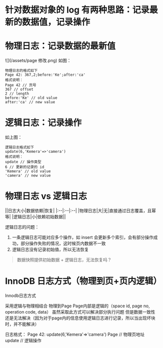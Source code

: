 # 针对数据对象的 log 有两种思路：记录最新的数据值，记录操作

# 物理日志：记录数据的最新值
![](/assets/page 修改.png)
如图：


```
物理日志的格式如下
Page 42: 367,2;before:'Ke';after:'ca'
格式说明：
Page 42 // 页号
367 // offset
2 // length
before:'Ke' // old value
after:'ca' // new value
```

# 逻辑日志：记录操作
如上图：


```
逻辑日志格式如下
update(6,'Kemera'=>'camera')
格式说明：
update // 操作类型
6 // 更新的记录的 id
'Kemera' // old value
'camera' // new value
```

# 物理日志 vs 逻辑日志
||日志大小|数据依赖|恢复|
|:--|:--|:--|
|物理日志|大|无|直接通过日志覆盖，且幂等|
|逻辑日志|小|依赖初始数据||

逻辑日志的问题：
1. 一条逻辑日志可能对应多个操作，如 insert 会更新多个索引，会有部分操作成功，部分操作失败的情况，这时候页内数据不一致
2. 逻辑日志没有记录初始值，所以无法恢复
> 数据快照提供初始数据 + 逻辑日志，无法恢复吗？

# InnoDB 日志方式（物理到页+页内逻辑）
Innodb日志方式

采用逻辑与物理相结合 物理到Page Page内部是逻辑的（space id, page no, operation code, data）
虽然采取此方式可以解决部分执行问题 但是数据一致性还是无法解决（因为对于page内的信息使用逻辑日志进行记录，所以当出现坏块时，并不能解决）

日志格式：
Page 42: update(6,'Kemera'=>'camera')
Page // 物理页地址
update // 逻辑操作



